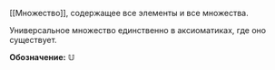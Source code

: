 [[Множество]], содержащее все элементы и все множества.

Универсальное множество единственно в аксиоматиках, где оно существует.

**Обозначение:** $\mathbb{U}$ 
